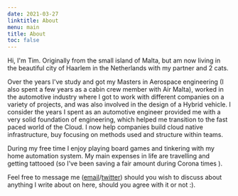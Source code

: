 ```yaml
---
date: 2021-03-27
linktitle: About
menu: main
title: About
toc: false
---
```


Hi, I'm Tim. Originally from the small island of Malta, but am now living in the beautiful city of Haarlem in the Netherlands with my partner and 2 cats.

Over the years I've study and got my Masters in Aerospace engineering (I also spent a few years as a cabin crew member with Air Malta), worked in the automotive industry where I got to work with different companies on a variety of projects, and was also involved in the design of a Hybrid vehicle. I consider the years I spent as an automotive engineer provided me with a very solid foundation of engineering, which helped me transition to the fast paced world of the Cloud. I now help companies build cloud native infrastructure, buy focusing on methods used and structure within teams.

During my free time I enjoy playing board games and tinkering with my home automation system. My main expenses in life are travelling and getting tattooed (so I've been saving a fair amount during Corona times ).

Feel free to message me ([email](mailto:tim@timothymamo.com)/[twitter](https://twitter.com/timothy_mamo)) should you wish to discuss about anything I write about on here, should you agree with it or not :).